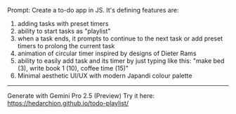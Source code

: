 Prompt:
Create a to-do app in JS. It's defining features are:
1. adding tasks with preset timers
2. ability to start tasks as "playlist"
3. when a task ends, it prompts to continue to the next task or add preset timers to prolong the current task
4. animation of circular timer inspired by designs of Dieter Rams
5. ability to easily add task and its timer by just typing like this: "make bed (3), write book 1 (10), coffee time (15)"
6. Minimal aesthetic UI/UX with modern Japandi colour palette

---
Generate with Gemini Pro 2.5 (Preview)
Try it here: https://hedarchion.github.io/todo-playlist/
